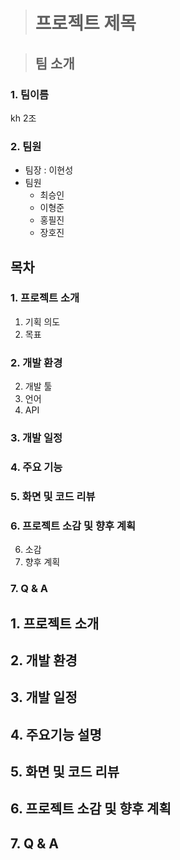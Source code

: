 ># 프로젝트 제목

>## 팀 소개

### 1. 팀이름
kh 2조  
### 2. 팀원
- 팀장 : 이현성
- 팀원 
  - 최승인
  - 이형준
  - 홍필진
  - 장호진

<h2>목차</h2>
<h3>1. 프로젝트 소개</h3>
<ol start="1">
  <li>기획 의도</li>
  <li>목표</li>
</ol>
<h3>2. 개발 환경</h3>
<ol start="2">
  <li>개발 툴</li>
  <li>언어</li>
  <li>API</li>
</ol>
<h3>3. 개발 일정</h3>
<h3>4. 주요 기능</h3>
<h3>5. 화면 및 코드 리뷰</h3>
<h3>6. 프로젝트 소감 및 향후 계획</h3>
<ol start="6">
  <li>소감</li>
  <li>향후 계획</li>
</ol>
<h3>7. Q & A</h3>


## 1. 프로젝트 소개

## 2. 개발 환경

## 3. 개발 일정

## 4. 주요기능 설명

## 5. 화면 및 코드 리뷰

## 6. 프로젝트 소감 및 향후 계획

## 7. Q & A






